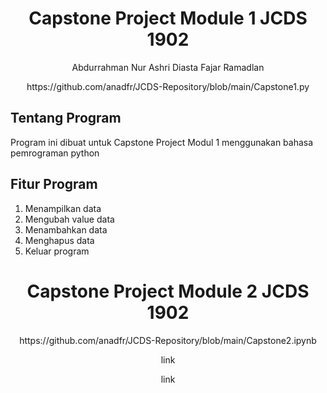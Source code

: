 <h1 align="center">Capstone Project Module 1 JCDS 1902</h1>
<p align="center">Abdurrahman Nur Ashri Diasta Fajar Ramadlan</p>
<p align='center'>https://github.com/anadfr/JCDS-Repository/blob/main/Capstone1.py</p>

<h2>Tentang Program</h2>

Program ini dibuat untuk Capstone Project Modul 1 menggunakan bahasa pemrograman python

<h2>Fitur Program</h2>

1. Menampilkan data
2. Mengubah value data
3. Menambahkan data
4. Menghapus data
5. Keluar program

<h1 align="center">Capstone Project Module 2 JCDS 1902</h1>
<p align='center'>https://github.com/anadfr/JCDS-Repository/blob/main/Capstone2.ipynb</p>
<p align='center'>link</p>
<p align='center'>link</p>
